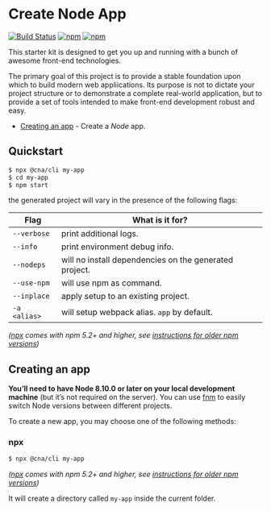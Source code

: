 # Create Node App

[![Build Status](https://github.com/create-node-app/create-node-app/workflows/Build/badge.svg)](https://github.com/create-node-app/create-node-app/commits/master)
[![npm](https://img.shields.io/npm/v/@cna/cli.svg?maxAge=2592000?style=plastic)](https://www.npmjs.com/package/@cna/cli)
[![npm](https://img.shields.io/npm/dm/@cna/cli.svg?maxAge=2592000?style=plastic)](https://www.npmjs.com/package/@cna/cli)

This starter kit is designed to get you up and running with a bunch of awesome front-end technologies.

The primary goal of this project is to provide a stable foundation upon which to build modern web appliications. Its purpose is not to dictate your project structure or to demonstrate a complete real-world application, but to provide a set of tools intended to make front-end development robust and easy.

- [Creating an app](#creating-an-app) - Create a _Node_ app.

## Quickstart

```sh
$ npx @cna/cli my-app
$ cd my-app
$ npm start
```

the generated project will vary in the presence of the following flags:

| Flag         | What is it for?                                        |
| ------------ | ------------------------------------------------------ |
| `--verbose`  | print additional logs.                                 |
| `--info`     | print environment debug info.                          |
| `--nodeps`   | will no install dependencies on the generated project. |
| `--use-npm`  | will use npm as command.                               |
| `--inplace`  | apply setup to an existing project.                    |
| `-a <alias>` | will setup webpack alias. `app` by default.            |

_([npx](https://medium.com/@maybekatz/introducing-npx-an-npm-package-runner-55f7d4bd282b) comes with npm 5.2+ and higher, see [instructions for older npm versions](https://gist.github.com/gaearon/4064d3c23a77c74a3614c498a8bb1c5f))_

## Creating an app

**You’ll need to have Node 8.10.0 or later on your local development machine** (but it’s not required on the server). You can use [fnm](https://github.com/Schniz/fnm) to easily switch Node versions between different projects.

To create a new app, you may choose one of the following methods:

### npx

```sh
$ npx @cna/cli my-app
```

_([npx](https://medium.com/@maybekatz/introducing-npx-an-npm-package-runner-55f7d4bd282b) comes with npm 5.2+ and higher, see [instructions for older npm versions](https://gist.github.com/gaearon/4064d3c23a77c74a3614c498a8bb1c5f))_

It will create a directory called `my-app` inside the current folder.
